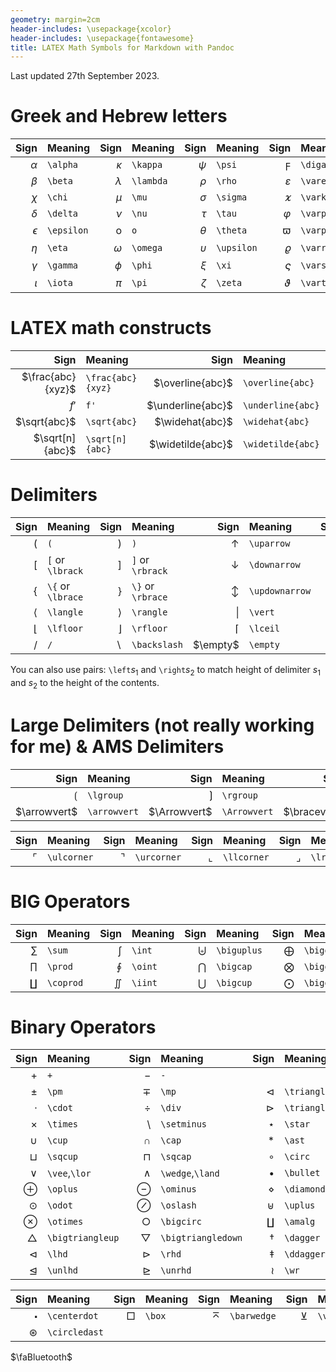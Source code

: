 ```yaml
---
geometry: margin=2cm
header-includes: \usepackage{xcolor}
header-includes: \usepackage{fontawesome}
title: LATEX Math Symbols for Markdown with Pandoc
---
```


Last updated 27th September 2023.

# Greek and Hebrew letters

|       Sign | Meaning    |      Sign | Meaning   |       Sign | Meaning    |          Sign | Meaning       |      Sign | Meaning   |       Sign | Meaning    |
| ---------: | :--------- | --------: | :-------- | ---------: | :--------- | ------------: | :------------ | --------: | :-------- | ---------: | :--------- |
|   $\alpha$ | `\alpha`   |  $\kappa$ | `\kappa`  |     $\psi$ | `\psi`     |    $\digamma$ | `\digamma`    |  $\Delta$ | `\Delta`  |   $\Theta$ | `\Theta`   |
|    $\beta$ | `\beta`    | $\lambda$ | `\lambda` |     $\rho$ | `\rho`     | $\varepsilon$ | `\varepsilon` |  $\Gamma$ | `\Gamma`  | $\Upsilon$ | `\Upsilon` |
|     $\chi$ | `\chi`     |     $\mu$ | `\mu`     |   $\sigma$ | `\sigma`   |   $\varkappa$ | `\varkappa`   | $\Lambda$ | `\Lambda` |      $\Xi$ | `\Xi`      |
|   $\delta$ | `\delta`   |     $\nu$ | `\nu`     |     $\tau$ | `\tau`     |     $\varphi$ | `\varphi`     |  $\Omega$ | `\Omega`  |            |            |
| $\epsilon$ | `\epsilon` |         o | `o`       |   $\theta$ | `\theta`   |      $\varpi$ | `\varpi`      |    $\Phi$ | `\Phi`    |   $\aleph$ | `\aleph`   |
|     $\eta$ | `\eta`     |  $\omega$ | `\omega`  | $\upsilon$ | `\upsilon` |     $\varrho$ | `\varrho`     |     $\Pi$ | `\Pi`     |    $\beth$ | `\beth`    |
|   $\gamma$ | `\gamma`   |    $\phi$ | `\phi`    |      $\xi$ | `\xi`      |   $\varsigma$ | `\varsigma`   |    $\Psi$ | `\Psi`    |  $\daleth$ | `\daleth`  |
|    $\iota$ | `\iota`    |     $\pi$ | `\pi`     |    $\zeta$ | `\zeta`    |   $\vartheta$ | `\vartheta`   |  $\Sigma$ | `\Sigma`  |   $\gimel$ | `\gimel`   |

# LATEX math constructs

|              Sign | Meaning           |              Sign | Meaning           |                   Sign | Meaning                |
| ----------------: | :---------------- | ----------------: | :---------------- | ---------------------: | :--------------------- |
| $\frac{abc}{xyz}$ | `\frac{abc}{xyz}` |  $\overline{abc}$ | `\overline{abc}`  | $\overrightarrow{abc}$ | `\overrightarrow{abc}` |
|              $f'$ | `f'`              | $\underline{abc}$ | `\underline{abc}` |  $\overleftarrow{abc}$ | `\overleftarrow{abc}`  |
|      $\sqrt{abc}$ | `\sqrt{abc}`      |   $\widehat{abc}$ | `\widehat{abc}`   |      $\overbrace{abc}$ | `\overbrace{abc}`      |
|  $\sqrt[n] {abc}$ | `\sqrt[n] {abc}`  | $\widetilde{abc}$ | `\widetilde{abc}` |     $\underbrace{abc}$ | `\underbrace{abc}`     |

# Delimiters

|      Sign | Meaning            |         Sign | Meaning           |           Sign | Meaning        |           Sign | Meaning        |
| --------: | :----------------- | -----------: | :---------------- | -------------: | :------------- | -------------: | :------------- |
|       $($ | `(`                |          $)$ | `)`               |     $\uparrow$ | `\uparrow`     |     $\Uparrow$ | `\Uparrow`     |
|       $[$ | `[` or `\lbrack`   |          $]$ | `]` or `\rbrack`  |   $\downarrow$ | `\downarrow`   |   $\Downarrow$ | `\Downarrow`   |
| $\lbrace$ | `\{` or  `\lbrace` |    $\rbrace$ | `\}` or `\rbrace` | $\updownarrow$ | `\updownarrow` | $\Updownarrow$ | `\Updownarrow` |
| $\langle$ | `\langle`          |    $\rangle$ | `\rangle`         |        $\vert$ | `\vert`        |        $\Vert$ | `\Vert`        |
| $\lfloor$ | `\lfloor`          |    $\rfloor$ | `\rfloor`         |       $\lceil$ | `\lceil`       |       $\rceil$ | `\rceil`       |
|       $/$ | `/`                | $\backslash$ | `\backslash`      |       $\empty$ | `\empty`       |                |                |

You can also use pairs: `\left`$s_1$ and `\right`$s_2$ to match height of delimiter $s_1$ and $s_2$ to the height of the contents.

# Large Delimiters (not really working for me) & AMS Delimiters

|         Sign | Meaning      |         Sign | Meaning      |          Sign | Meaning       |          Sign | Meaning       |
| -----------: | :----------- | -----------: | :----------- | ------------: | :------------ | ------------: | :------------ |
|    $\lgroup$ | `\lgroup`    |    $\rgroup$ | `\rgroup`    | $\lmoustache$ | `\lmoustache` | $\rmoustache$ | `\rmoustache` |
| $\arrowvert$ | `\arrowvert` | $\Arrowvert$ | `\Arrowvert` |  $\bracevert$ | `\bracevert`  |               |               |

|        Sign | Meaning     |        Sign | Meaning     |        Sign | Meaning     |        Sign | Meaning     |
| ----------: | :---------- | ----------: | :---------- | ----------: | :---------- | ----------: | :---------- |
| $\ulcorner$ | `\ulcorner` | $\urcorner$ | `\urcorner` | $\llcorner$ | `\llcorner` | $\lrcorner$ | `\lrcorner` |

# BIG Operators

|      Sign | Meaning   |    Sign | Meaning |        Sign | Meaning     |         Sign | Meaning      |        Sign | Meaning     |
| --------: | :-------- | ------: | :------ | ----------: | :---------- | -----------: | :----------- | ----------: | :---------- |
|    $\sum$ | `\sum`    |  $\int$ | `\int`  | $\biguplus$ | `\biguplus` |  $\bigoplus$ | `\bigoplus`  |   $\bigvee$ | `\bigvee`   |
|   $\prod$ | `\prod`   | $\oint$ | `\oint` |   $\bigcap$ | `\bigcap`   | $\bigotimes$ | `\bigotimes` | $\bigwedge$ | `\bigwedge` |
| $\coprod$ | `\coprod` | $\iint$ | `\iint` |   $\bigcup$ | `\bigcup`   |   $\bigodot$ | `\bigodot`   | $\bigsqcup$ | `\bigsqcup` |

# Binary Operators

|             Sign | Meaning          |               Sign | Meaning            |             Sign | Meaning          |
| ---------------: | :--------------- | -----------------: | :----------------- | ---------------: | :--------------- |
|              $+$ | `+`              |                $-$ | `-`                |                  |                  |
|            $\pm$ | `\pm`            |              $\mp$ | `\mp`              |  $\triangleleft$ | `\triangleleft`  |
|          $\cdot$ | `\cdot`          |             $\div$ | `\div`             | $\triangleright$ | `\triangleright` |
|         $\times$ | `\times`         |        $\setminus$ | `\setminus`        |          $\star$ | `\star`          |
|           $\cup$ | `\cup`           |             $\cap$ | `\cap`             |           $\ast$ | `\ast`           |
|         $\sqcup$ | `\sqcup`         |           $\sqcap$ | `\sqcap`           |          $\circ$ | `\circ`          |
|           $\lor$ | `\vee`,`\lor`    |            $\land$ | `\wedge`,`\land`   |        $\bullet$ | `\bullet`        |
|         $\oplus$ | `\oplus`         |          $\ominus$ | `\ominus`          |       $\diamond$ | `\diamond`       |
|          $\odot$ | `\odot`          |          $\oslash$ | `\oslash`          |         $\uplus$ | `\uplus`         |
|        $\otimes$ | `\otimes`        |         $\bigcirc$ | `\bigcirc`         |         $\amalg$ | `\amalg`         |
| $\bigtriangleup$ | `\bigtriangleup` | $\bigtriangledown$ | `\bigtriangledown` |        $\dagger$ | `\dagger`        |
|           $\lhd$ | `\lhd`           |             $\rhd$ | `\rhd`             |       $\ddagger$ | `\ddagger`       |
|         $\unlhd$ | `\unlhd`         |           $\unrhd$ | `\unrhd`           |            $\wr$ | `\wr`            |

|          Sign | Meaning       |   Sign | Meaning |        Sign | Meaning     |      Sign | Meaning   |
| ------------: | :------------ | -----: | :------ | ----------: | :---------- | --------: | :-------- |
|  $\centerdot$ | `\centerdot`  | $\Box$ | `\box`  | $\barwedge$ | `\barwedge` | $\veebar$ | `\veebar` |
| $\circledast$ | `\circledast` |        |         |             |             |           |           |





$\faBluetooth$